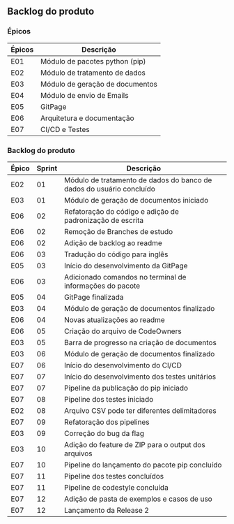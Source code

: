 ## Backlog do produto


### Épicos

| **Épicos** | **Descrição**               |
| ------ | ------------------------------- |
| E01    | Módulo de pacotes python (pip)  |
| E02    | Módulo de tratamento de dados   |
| E03    | Módulo de geração de documentos |
| E04    | Módulo de envio de Emails       |
| E05    | GitPage                         |
| E06    | Arquitetura e documentação      |
| E07    | CI/CD e Testes                  |



### Backlog do produto

| **Épico** | **Sprint**| **Descrição**                                                                                                     |
| --------- | ----------| ----------------------------------------------------------------------------------------------------------------- |
| E02       | 01        | Módulo de tratamento de dados do banco de dados do usuário concluído                                              |
| E03       | 01        | Módulo de geração de documentos iniciado                                                                          |
| E06       | 02        | Refatoração do código e adição de padronização de escrita                                                         |
| E06       | 02        | Remoção de Branches de estudo                                                                                     |
| E06       | 02        | Adição de backlog ao readme                                                                                       |
| E06       | 03        | Tradução do código para inglês                                                                                    |
| E05       | 03        | Início do desenvolvimento da GitPage                                                                              |
| E06       | 03        | Adicionado comandos no terminal de informações do pacote                                                          |
| E05       | 04        | GitPage finalizada                                                                                                |
| E03       | 04        | Módulo de geração de documentos finalizado                                                                        |
| E06       | 04        | Novas atualizações ao readme                                                                                      |
| E06       | 05        | Criação do arquivo de CodeOwners                                                                                  |
| E03       | 05        | Barra de progresso na criação de documentos                                                                       |
| E03       | 06        | Módulo de geração de documentos finalizado                                                                        |
| E07       | 06        | Início do desenvolvimento do CI/CD                                                                                |
| E07       | 07        | Início do desenvolvimento dos testes unitários                                                                    |
| E07       | 07        | Pipeline da publicação do pip iniciado                                                                            |
| E07       | 08        | Pipeline dos testes iniciado                                                                                      |
| E02       | 08        | Arquivo CSV pode ter diferentes delimitadores                                                                     |
| E07       | 09        | Refatoração dos pipelines                                                                                         |
| E03       | 09        | Correção do bug da flag                                                                                           |
| E03       | 10        | Adição do feature de ZIP para o output dos arquivos                                                               |
| E07       | 10        | Pipeline do lançamento do pacote pip concluído                                                                    |
| E07       | 11        | Pipeline dos testes concluídos                                                                                    |
| E07       | 11        | Pipeline de codestyle concluída                                                                                   |
| E07       | 12        | Adição de pasta de exemplos e casos de uso                                                                        |
| E07       | 12        | Lançamento da Release 2                                                                                           |